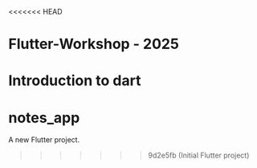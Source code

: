 <<<<<<< HEAD
# Flutter-Workshop - 2025
Introduction to dart
=======
# notes_app

A new Flutter project.
>>>>>>> 9d2e5fb (Initial Flutter project)
